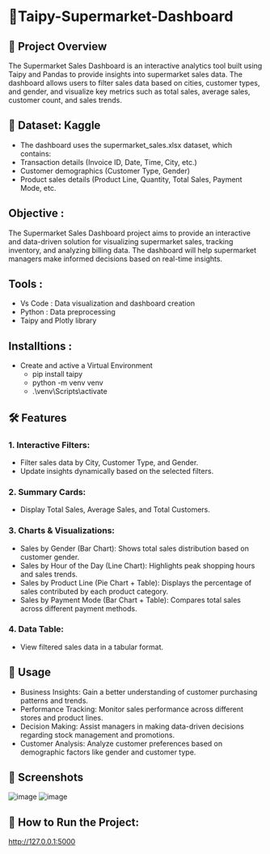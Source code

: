 # 🛒Taipy-Supermarket-Dashboard

## 📌 Project Overview

The Supermarket Sales Dashboard is an interactive analytics tool built using Taipy and Pandas to provide insights into supermarket sales data. The dashboard allows users to filter sales data based on cities, customer types, and gender, and visualize key metrics such as total sales, average sales, customer count, and sales trends.
       
## 📂 Dataset: Kaggle

* The dashboard uses the supermarket_sales.xlsx dataset, which contains:
* Transaction details (Invoice ID, Date, Time, City, etc.)
* Customer demographics (Customer Type, Gender)
* Product sales details (Product Line, Quantity, Total Sales, Payment Mode, etc.
 
## Objective : 
The Supermarket Sales Dashboard project aims to provide an interactive and data-driven solution for visualizing supermarket sales, tracking inventory, and analyzing billing data. The dashboard will help supermarket managers make informed decisions based on real-time insights.

## Tools :
* 	Vs Code : Data visualization and dashboard creation
* 	Python : Data preprocessing 
*   Taipy and Plotly  library
  
## Installtions :
* Create and active a Virtual Environment
  - pip install taipy
  - python -m venv venv
  - .\venv\Scripts\activate
    
## 🛠 Features

### 1. Interactive Filters:

*  Filter sales data by City, Customer Type, and Gender.
*  Update insights dynamically based on the selected filters.

### 2. Summary Cards:

* Display Total Sales, Average Sales, and Total Customers.

### 3. Charts & Visualizations:

* Sales by Gender (Bar Chart): Shows total sales distribution based on customer gender.
* Sales by Hour of the Day (Line Chart): Highlights peak shopping hours and sales trends.
* Sales by Product Line (Pie Chart + Table): Displays the percentage of sales contributed by each product category.
* Sales by Payment Mode (Bar Chart + Table): Compares total sales across different payment methods.

### 4. Data Table:

* View filtered sales data in a tabular format.

## 📌 Usage
* Business Insights: Gain a better understanding of customer purchasing patterns and trends.
* Performance Tracking: Monitor sales performance across different stores and product lines.
* Decision Making: Assist managers in making data-driven decisions regarding stock management and promotions.
* Customer Analysis: Analyze customer preferences based on demographic factors like gender and customer type.

## 📸 Screenshots
![image](https://github.com/user-attachments/assets/5093051d-f965-402d-8792-d1a8adc44842)
![image](https://github.com/user-attachments/assets/72963591-6e45-4075-88a2-d298c81e34a5)

## 🚀 How to Run the Project:
http://127.0.0.1:5000
